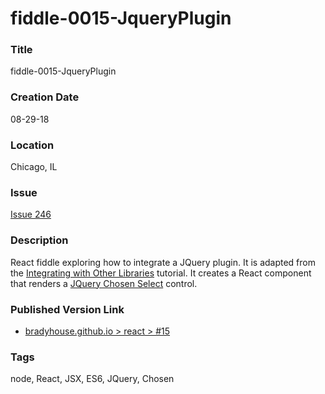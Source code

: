 fiddle-0015-JqueryPlugin
======


### Title

fiddle-0015-JqueryPlugin


### Creation Date

08-29-18


### Location

Chicago, IL


### Issue

[Issue 246](https://github.com/bradyhouse/house/issues/246)


### Description

React fiddle exploring how to integrate a JQuery plugin.  It is adapted from the [Integrating with Other Libraries](https://reactjs.org/docs/integrating-with-other-libraries.html)
tutorial. It creates a React component that renders a [JQuery Chosen Select](https://harvesthq.github.io/chosen/) control.


### Published Version Link

  * [bradyhouse.github.io > react > #15](http://bradyhouse.github.io/react/fiddle-0015-JqueryPlugin/#)


### Tags

node, React, JSX, ES6, JQuery, Chosen
